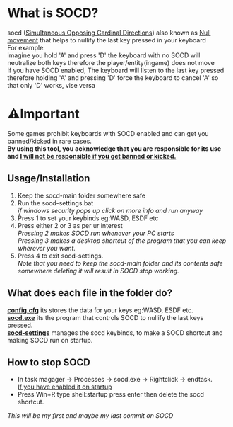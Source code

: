 # What is SOCD?
socd (<ins>Simultaneous Opposing Cardinal Directions</ins>) also known as <ins>Null movement</ins> that helps to nullify the last key pressed in your keyboard<br>
For example:<br>
imagine you hold 'A' and press 'D' the keyboard with no SOCD will neutralize both keys therefore the player/entity(ingame) does not move<br>
If you have SOCD enabled, The keyboard will listen to the last key pressed therefore holding 'A' and pressing 'D' force the keyboard to cancel 'A' so that only 'D' works, vise versa<br>
# ⚠️Important
Some games prohibit keyboards with SOCD enabled and can get you banned/kicked in rare cases.<br>
<b>By using this tool, you acknowledge that you are responsible for its use and <ins>I will not be responsible if you get banned or kicked.</ins></b><br>
## Usage/Installation
1. Keep the socd-main folder somewhere safe<br>
2. Run the socd-settings.bat<br>
<i>if windows security pops up click on more info and run anyway<br></i>
3. Press 1 to set your keybinds eg:WASD, ESDF etc<br>
4. Press either 2 or 3 as per ur interest<br>
<i>Pressing 2 makes SOCD run whenever your PC starts<br></i>
<i>Pressing 3 makes a desktop shortcut of the program that you can keep wherever you want.<br></i>
5. Press 4 to exit socd-settings.<br>
<i>Note that you need to keep the socd-main folder and its contents safe somewhere deleting it will result in SOCD stop working.</i>
## What does each file in the folder do?
<ins><b>config.cfg</b></ins> its stores the data for your keys eg:WASD, ESDF etc.<br>
<ins><b>socd.exe</b></ins> its the program that controls SOCD to nullify the last keys pressed.<br>
<ins><b>socd-settings</b></ins> manages the socd keybinds, to make a SOCD shortcut and making SOCD run on startup.<br>
## How to stop SOCD
* In task magager -> Processes -> socd.exe -> Rightclick -> endtask.<br>
<ins>If you have enabled it on startup</ins><br>
* Press Win+R type shell:startup press enter then delete the socd shortcut.<br>

<i>This will be my first and maybe my last commit on SOCD</i><br>
